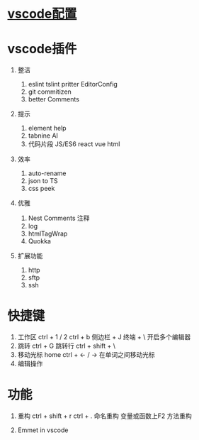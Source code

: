 

# [vscode配置](https://juejin.cn/post/6844903826063884296#heading-12)


# vscode插件

1. 整洁
   1. eslint   tslint   pritter    EditorConfig 
   2. git commitizen 
   3. better Comments
   
1. 提示 
   1. element help
   2. tabnine AI
   3. 代码片段   JS/ES6  react vue  html  

1. 效率
   1. auto-rename  
   1. json to TS
   1. css peek
  
1. 优雅 
   1. Nest Comments 注释
   2. log
   3. htmlTagWrap
   4. Quokka


1. 扩展功能
   1. http 
   2. sftp 
   3. ssh  
   

# 快捷键

1.  工作区
    ctrl + 1 / 2
    ctrl + b 侧边栏  + J 终端 + \ 开启多个编辑器
2.  跳转
    ctrl + G 跳转行  ctrl + shift + \
3.  移动光标
    home 
    ctrl +  ← / →  在单词之间移动光标
4.  编辑操作
   


# 功能
 
1. 重构   ctrl + shift + r   ctrl + .
   命名重构  变量或函数上F2
   方法重构  

1. Emmet in vscode 
